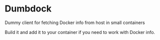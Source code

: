 # Dumbdock

Dummy client for fetching Docker info from host in small containers

Build it and add it to your container if you need to work with Docker info.
